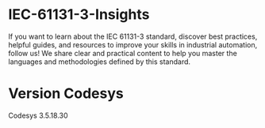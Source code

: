 # IEC-61131-3-Insights
If you want to learn about the IEC 61131-3 standard, discover best practices, helpful guides, and resources to improve your skills in industrial automation, follow us! We share clear and practical content to help you master the languages and methodologies defined by this standard.

# Version Codesys
Codesys 3.5.18.30